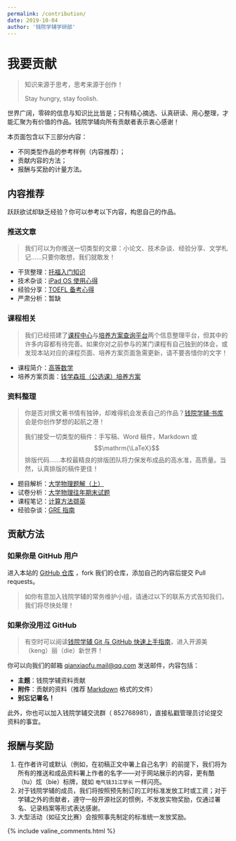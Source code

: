 ```yaml
---
permalink: /contribution/
date: 2019-10-04
author: '钱院学辅学研部'
---
```


# 我要贡献

> 知识来源于思考，思考来源于创作！
>
> Stay hungry, stay foolish.

世界广阔，零碎的信息与知识比比皆是；只有精心摘选、认真研读、用心整理，才能汇聚为有价值的作品。钱院学辅向所有贡献者表示衷心感谢！

本页面包含以下三部分内容：

- 不同类型作品的参考样例（内容推荐）；
- 贡献内容的方法；
- 报酬与奖励的计量方法。

## <i class="fa fa-question-circle-o"></i> 内容推荐

跃跃欲试却缺乏经验？你可以参考以下内容，构思自己的作品。

### <i class="fa fa-envelope-open-o"></i> 推送文章

> 我们可以为你推送一切类型的文章：小论文、技术杂谈、经验分享、文学札记……只要你敢想，我们就敢发！

- 干货整理：[托福入门知识](/2019/10/01/toefl-beginner)
- 技术杂谈：[iPad OS 使用心得](/2019/10/04/ipados-short-introduction)
- 经验分享：[TOEFL 备考心得](/2019/03/16/toefl-tips)
- 严肃分析：暂缺

### <i class="fa fa-university"></i> 课程相关

> 我们已经搭建了[课程中心](/course)与[培养方案查询平台](/program)两个信息整理平台，但其中的许多内容都有待完善。如果你对之前参与的某门课程有自己独到的体会，或发现本站对应的课程页面、培养方案页面急需更新，请不要吝惜你的文字！

- 课程简介：[高等数学](/course/advanced-mathematics)
- 培养方案页面：[钱学森班（公选课）培养方案](/program/qianxuesen)

### <i class="fa fa-pencil-square"></i> 资料整理

> 你是否对撰文著书情有独钟，却难得机会发表自己的作品？[钱院学辅·书库](/BookHub)会是你创作梦想的起航之港！
>
> 我们接受一切类型的稿件：手写稿、Word 稿件，Markdown 或 $$\mathrm{\LaTeX}$$ 排版代码……本校最精良的排版团队将力保发布成品的高水准，高质量。当然，认真排版的稿件更佳！

- 题目解析：[大学物理题解（上）](/BookHub/003.key-to-university-physics)
- 试卷分析：[大学物理往年期末试题](/BookHub/006.university-physics-tests)
- 课程笔记：[计算方法撷英](/BookHub/009.notes-on-computing-methods)
- 经验杂谈：[GRE 指南](/BookHub/002.gre-guide)

## <i class="fa fa-users"></i> 贡献方法

### <i class="fa fa-github-alt"></i> 如果你是 GitHub 用户

进入本站的 [GitHub 仓库](https://github.com/qyxf/qyxf.github.io) ，fork 我们的仓库，添加自己的内容后提交 Pull requests。

> 如你有意加入钱院学辅的常务维护小组，请通过以下的联系方式告知我们，我们将尽快处理！

### <i class="fa fa-user-plus"></i> 如果你没用过 GitHub

> 有空时可以阅读[钱院学辅 Git 与 GitHub 快速上手指南](/technique/git-github)，进入开源美（keng）丽（die）新世界！

你可以向我们的邮箱 <i class="fa fa-envelope-o"></i> qianxiaofu.mail@qq.com 发送邮件，内容包括：

- **主题**：钱院学辅资料贡献
- **附件**：贡献的资料（推荐 [Markdown](/technique/typeset) 格式的文件）
- **别忘记署名！**

此外，你也可以加入钱院学辅交流群（<i class="fa fa-qq"></i> 852768981），直接私戳管理员讨论提交资料的事宜。

## <i class="fa fa-gift"></i> 报酬与奖励
1. 在作者许可或默认（例如，在初稿正文中署上自己名字）的前提下，我们将为所有的推送和成品资料署上作者的名字——对于网站展示的内容，更有酷（tu）炫（bie）标牌，就如 `电气钱31江学长` 一样闪亮。
2. 对于钱院学辅的成员，我们将按照预先制订的工时标准发放工时或工资；对于学辅之外的贡献者，遵守一般开源社区的惯例，不发放实物奖励，仅通过署名、记录档案等形式表达感谢。
3. 大型活动（如征文比赛）会按照事先制定的标准统一发放奖励。

{% include valine_comments.html %}
